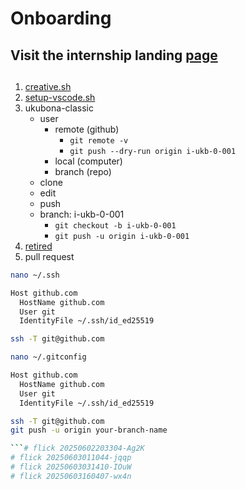 # Onboarding
## Visit the internship landing [page](https://ukubona-llc.github.io/internship/)
## 
1. [creative.sh](https://raw.githubusercontent.com/abikesa/creative-destruction/refs/heads/main/creative.sh)
2. [setup-vscode.sh](https://raw.githubusercontent.com/abikesa/creative-destruction/refs/heads/main/setup-vscode.sh)
3. ukubona-classic
   - user
      - remote (github)
         - `git remote -v`
         - `git push --dry-run origin i-ukb-0-001`
      - local (computer)
      - branch (repo)
   - clone
   - edit
   - push
   - branch: i-ukb-0-001
      - `git checkout -b i-ukb-0-001`
      - `git push -u origin i-ukb-0-001`
4. [retired](https://ukubona-llc.github.io/vscode/)
5. pull request



```sh
nano ~/.ssh

Host github.com
  HostName github.com
  User git
  IdentityFile ~/.ssh/id_ed25519

ssh -T git@github.com
```

```sh
nano ~/.gitconfig

Host github.com
  HostName github.com
  User git
  IdentityFile ~/.ssh/id_ed25519

ssh -T git@github.com
git push -u origin your-branch-name

```# flick 20250602203304-Ag2K
# flick 20250603011044-jqqp
# flick 20250603031410-IOuW
# flick 20250603160407-wx4n
